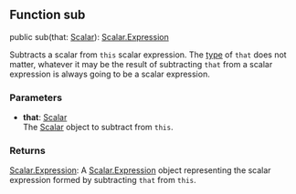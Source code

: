 ## Function sub

<declaration>

public sub(that: [Scalar](reference/v/0.2.1/quantities/Scalar)): [Scalar.Expression](reference/v/0.2.1/quantities/Scalar.Expression)

</declaration>

Subtracts a scalar from `this` scalar expression. The [type](reference/v/0.2.1/core/definitions/Evaluable/type)
of `that` does not matter, whatever it may be the result of subtracting `that` from
a scalar expression is always going to be a scalar expression.

### Parameters
* **that**: [Scalar](reference/v/0.2.1/quantities/Scalar)<br>
 The [Scalar](reference/v/0.2.1/quantities/Scalar) object to subtract from `this`.

### Returns
[Scalar.Expression](reference/v/0.2.1/quantities/Scalar.Expression):
A [Scalar.Expression](reference/v/0.2.1/quantities/Scalar.Expression) object
representing the scalar expression formed by subtracting `that` from `this`.